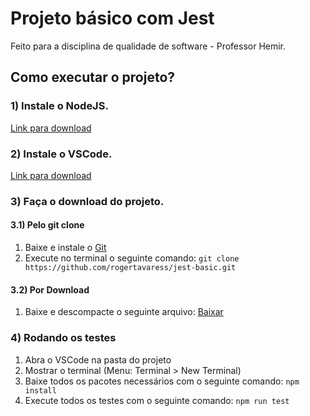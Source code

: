 # Projeto básico com Jest
Feito para a disciplina de qualidade de software - Professor Hemir.

## Como executar o projeto?
### 1) Instale o NodeJS.
[Link para download](https://nodejs.org/pt-br/download/)

### 2) Instale o VSCode.
[Link para download](https://code.visualstudio.com/#alt-downloads)

### 3) Faça o download do projeto.
#### 3.1) Pelo git clone
1) Baixe e instale o [Git](https://git-scm.com/downloads)
2) Execute no terminal o seguinte comando: `git clone https://github.com/rogertavaress/jest-basic.git`
#### 3.2) Por Download
1) Baixe e descompacte o seguinte arquivo: [Baixar](https://github.com/rogertavaress/jest-basic/archive/master.zip)

### 4) Rodando os testes
1) Abra o VSCode na pasta do projeto
2) Mostrar o terminal (Menu: Terminal > New Terminal)
3) Baixe todos os pacotes necessários com o seguinte comando: `npm install`
4) Execute todos os testes com o seguinte comando: `npm run test`
